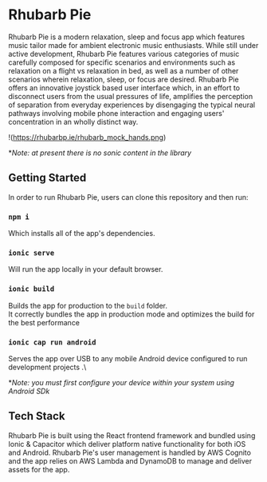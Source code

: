 # Rhubarb Pie

Rhubarb Pie is a modern relaxation, sleep and focus app which features music tailor made for ambient electronic music enthusiasts. While still under active development, Rhubarb Pie features various categories of music carefully composed for specific scenarios and environments such as relaxation on a flight vs relaxation in bed, as well as a number of other scenarios wherein relaxation, sleep, or focus are desired. Rhubarb Pie offers an innovative joystick based user interface which, in an effort to disconnect users from the usual pressures of life, amplifies the perception of separation from everyday experiences by disengaging the typical neural pathways involving mobile phone interaction and engaging users' concentration in an wholly distinct way.

!(https://rhubarbp.ie/rhubarb_mock_hands.png)

**Note: at present there is no sonic content in the library*

## Getting Started

In order to run Rhubarb Pie, users can clone this repository and then run:

### `npm i`

Which installs all of the app's dependencies.

### `ionic serve`

Will run the app locally in your default browser.

### `ionic build`

Builds the app for production to the `build` folder.\
It correctly bundles the app in production mode and optimizes the build for the best performance

### `ionic cap run android`

Serves the app over USB to any mobile Android device configured to run development projects .\

**Note: you must first configure your device within your system using Android SDk*

## Tech Stack

Rhubarb Pie is built using the React frontend framework and bundled using Ionic & Capacitor which deliver platform native functionality for both iOS and Android. Rhubarb Pie's user management is handled by AWS Cognito and the app relies on AWS Lambda and DynamoDB to manage and deliver assets for the app.
